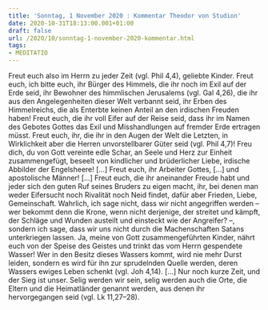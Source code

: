 ```yaml
---
title: 'Sonntag, 1 November 2020 : Kommentar Theodor von Studion'
date: 2020-10-31T18:13:00.001+01:00
draft: false
url: /2020/10/sonntag-1-november-2020-kommentar.html
tags: 
- MEDITATIO
---
```


Freut euch also im Herrn zu jeder Zeit (vgl. Phil 4,4), geliebte Kinder. Freut euch, ich bitte euch, ihr Bürger des Himmels, die ihr noch im Exil auf der Erde seid, ihr Bewohner des himmlischen Jerusalems (vgl. Gal 4,26), die ihr aus den Angelegenheiten dieser Welt verbannt seid, ihr Erben des Himmelreichs, die als Enterbte keinen Anteil an den irdischen Freuden haben! Freut euch, die ihr voll Eifer auf der Reise seid, dass ihr im Namen des Gebotes Gottes das Exil und Misshandlungen auf fremder Erde ertragen müsst. Freut euch, ihr, die ihr in den Augen der Welt die Letzten, in Wirklichkeit aber die Herren unvorstellbarer Güter seid (vgl. Phil 4,7)! Freu dich, du von Gott vereinte edle Schar, an Seele und Herz zur Einheit zusammengefügt, beseelt von kindlicher und brüderlicher Liebe, irdische Abbilder der Engelsheere! \[…\] Freut euch, ihr Arbeiter Gottes, \[…\] und apostolische Männer! \[…\] Freut euch, die ihr aneinander Freude habt und jeder sich den guten Ruf seines Bruders zu eigen macht, ihr, bei denen man weder Eifersucht noch Rivalität noch Neid findet, dafür aber Frieden, Liebe, Gemeinschaft. Wahrlich, ich sage nicht, dass wir nicht angegriffen werden – wer bekommt denn die Krone, wenn nicht derjenige, der streitet und kämpft, der Schläge und Wunden austeilt und einsteckt wie der Angreifer? –, sondern ich sage, dass wir uns nicht durch die Machenschaften Satans unterkriegen lassen. Ja, meine von Gott zusammengeführten Kinder, nährt euch von der Speise des Geistes und trinkt das vom Herrn gespendete Wasser! Wer in den Besitz dieses Wassers kommt, wird nie mehr Durst leiden, sondern es wird für ihn zur sprudelnden Quelle werden, deren Wassers ewiges Leben schenkt (vgl. Joh 4,14). \[…\] Nur noch kurze Zeit, und der Sieg ist unser. Selig werden wir sein, selig werden auch die Orte, die Eltern und die Heimatländer genannt werden, aus denen ihr hervorgegangen seid (vgl. Lk 11,27–28).